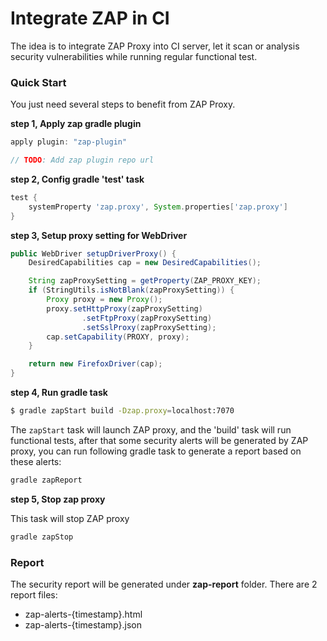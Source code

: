 # Integrate ZAP in CI

The idea is to integrate ZAP Proxy into CI server, let it scan or analysis security vulnerabilities while running regular functional test.

### Quick Start

You just need several steps to benefit from ZAP Proxy.

**step 1, Apply zap gradle plugin**

```gradle
apply plugin: "zap-plugin"

// TODO: Add zap plugin repo url
```

**step 2, Config gradle 'test' task**

```gradle
test {
    systemProperty 'zap.proxy', System.properties['zap.proxy']
}
```

**step 3, Setup proxy setting for WebDriver**

```java
public WebDriver setupDriverProxy() {
    DesiredCapabilities cap = new DesiredCapabilities();

    String zapProxySetting = getProperty(ZAP_PROXY_KEY);
    if (StringUtils.isNotBlank(zapProxySetting)) {
        Proxy proxy = new Proxy();
        proxy.setHttpProxy(zapProxySetting)
                .setFtpProxy(zapProxySetting)
                .setSslProxy(zapProxySetting);
        cap.setCapability(PROXY, proxy);
    }

    return new FirefoxDriver(cap);
}
```

**step 4, Run gradle task**

```sh
$ gradle zapStart build -Dzap.proxy=localhost:7070
```

The `zapStart` task will launch ZAP proxy, and the 'build' task will run functional tests, after that some security alerts will be generated by ZAP proxy, you can run following gradle task to generate a report based on these alerts:

```gradle
gradle zapReport
```

**step 5, Stop zap proxy**

This task will stop ZAP proxy

```gradle
gradle zapStop
```

### Report
The security report will be generated under **zap-report** folder. There are 2 report files:

* zap-alerts-{timestamp}.html
* zap-alerts-{timestamp}.json